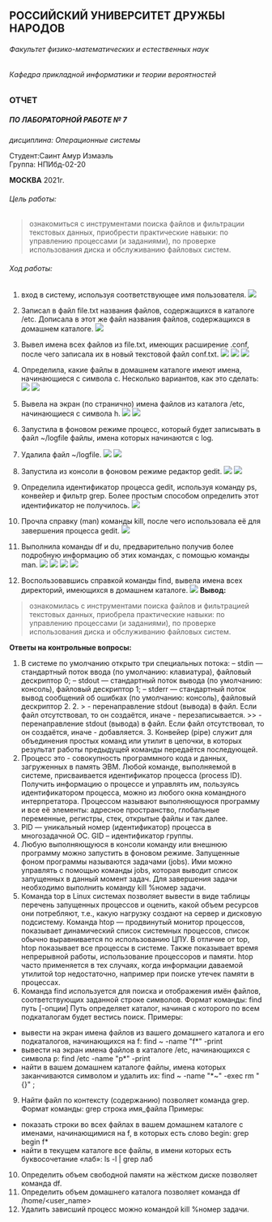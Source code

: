 ## РОССИЙСКИЙ УНИВЕРСИТЕТ ДРУЖБЫ НАРОДОВ
###### Факультет физико-математических и естественных наук
###### Кафедра прикладной информатики и теории вероятностей
### ОТЧЕТ 
##### ПО ЛАБОРАТОРНОЙ РАБОТЕ № 7
*дисциплина:	Операционные системы*		 

Студент:Саинт Амур Измаэль                                
Группа: НПИбд-02-20                                     

**МОСКВА**
2021г.
###### Цель работы:
> ознакомиться с инструментами поиска файлов и фильтрации текстовых данных, приобрести практические навыки: по управлению процессами (и заданиями), по проверке использования диска и обслуживанию файловых систем.

###### Ход работы:
1. вход в систему, используя соответствующее имя пользователя. 
![](https://raw.githubusercontent.com/Ismaelesn/Lab07/main/image/picture1.PNG)
2. Записал в файл file.txt названия файлов, содержащихся в каталоге /etc. Дописала в этот же файл названия файлов, содержащихся в домашнем каталоге.
![](https://raw.githubusercontent.com/Ismaelesn/Lab07/main/image/picture2.PNG)
3. Вывел имена всех файлов из file.txt, имеющих расширение .conf, после чего записала их в новый текстовой файл conf.txt. 
 ![](https://raw.githubusercontent.com/Ismaelesn/Lab07/main/image/picture3.PNG)
 ![](https://raw.githubusercontent.com/Ismaelesn/Lab07/main/image/picture4.PNG)
 ![](https://raw.githubusercontent.com/Ismaelesn/Lab07/main/image/picture5.PNG)
4. Определила, какие файлы в домашнем каталоге имеют имена, начинающиеся с символа c. Несколько вариантов, как это сделать:
![](https://raw.githubusercontent.com/Ismaelesn/Lab07/main/image/picture6.PNG)
![](https://raw.githubusercontent.com/Ismaelesn/Lab07/main/image/picture7.PNG)
5. Вывела на экран (по странично) имена файлов из каталога /etc, начинающиеся с символа h.
![](https://raw.githubusercontent.com/Ismaelesn/Lab07/main/image/picture8.PNG)
![](https://raw.githubusercontent.com/Ismaelesn/Lab07/main/image/picture9.PNG)
6. Запустила в фоновом режиме процесс, который будет записывать в файл ~/logfile файлы, имена которых начинаются с log.
7. Удалила файл ~/logfile.
 ![](https://raw.githubusercontent.com/Ismaelesn/Lab07/main/image/picture10.PNG)
 ![](https://raw.githubusercontent.com/Ismaelesn/Lab07/main/image/picture11.PNG)
8. Запустила из консоли в фоновом режиме редактор gedit.
![](https://raw.githubusercontent.com/Ismaelesn/Lab07/main/image/picture12.PNG)
![](https://raw.githubusercontent.com/Ismaelesn/Lab07/main/image/picture13.PNG)
 
9.  Определила идентификатор процесса gedit, используя команду ps, конвейер и
фильтр grep. Более простым способом определить этот идентификатор не получилось.
![](https://raw.githubusercontent.com/Ismaelesn/Lab07/main/image/picture14.PNG)
 10. Прочла справку (man) команды kill, после чего использовала её для завершения процесса gedit.
 ![](https://raw.githubusercontent.com/Ismaelesn/Lab07/main/image/picture15.PNG)
11. Выполнила команды df и du, предварительно получив более подробную информацию об этих командах, с помощью команды man.
 ![](https://raw.githubusercontent.com/Ismaelesn/Lab07/main/image/picture16.PNG)
 ![](https://raw.githubusercontent.com/Ismaelesn/Lab07/main/image/picture17.PNG)
 ![](https://raw.githubusercontent.com/Ismaelesn/Lab07/main/image/picture18.PNG)
 ![](https://raw.githubusercontent.com/Ismaelesn/Lab07/main/image/picture19.PNG)
12. Воспользовавшись справкой команды find, вывела имена всех директорий, имеющихся в домашнем каталоге.
 ![](https://raw.githubusercontent.com/Ismaelesn/Lab07/main/image/picture22.PNG)
**Вывод:**
> ознакомилась с инструментами поиска файлов и фильтрацией текстовых данных, приобрела практические навыки: по управлению процессами (и заданиями), по проверке использования диска и обслуживанию файловых систем.

**Ответы на контрольные вопросы:**
1. В системе по умолчанию открыто три специальных потока:
– stdin — стандартный поток ввода (по умолчанию: клавиатура), файловый дескриптор 0;
– stdout — стандартный поток вывода (по умолчанию: консоль), файловый дескриптор 1;
– stderr — стандартный поток вывод сообщений об ошибках (по умолчанию: консоль), файловый дескриптор 2. 2. > - перенаправление stdout (вывода) в файл. Если файл отсутствовал, то он создаётся, иначе - перезаписывается. >> - перенаправление stdout (вывода) в файл. Если файл отсутствовал, то он создаётся, иначе - добавляется. 3. Конвейер (pipe) служит для объединения простых команд или утилит в цепочки,
в которых результат работы предыдущей команды передаётся последующей.
4. Процесс это - совокупность программного кода и данных, загруженных в память ЭВМ. Любой команде, выполняемой в системе, присваивается идентификатор процесса (process ID). Получить информацию о процессе и управлять им, пользуясь
идентификатором процесса, можно из любого окна командного интерпретатора. Процессом называют выполняющуюся программу и все её элементы: адресное пространство, глобальные переменные, регистры, стек, открытые файлы и так далее.
5. PID — уникальный номер (идентификатор) процесса в многозадачной ОС.
GID – идентификатор группы.
6. Любую выполняющуюся в консоли команду или внешнюю программу можно запустить в фоновом режиме. Запущенные фоном программы называются задачами (jobs). Ими можно управлять с помощью команды jobs, которая выводит список запущенных в данный момент задач. Для завершения задачи необходимо выполнить команду kill %номер задачи.
7. Команда top в Linux системах позволяет вывести в виде таблицы перечень запущенных процессов и оценить, какой объем ресурсов они потребляют, т.е., какую нагрузку создают на сервер и дисковую подсистему.
Команда htop — продвинутый монитор процессов, показывает динамический список системных процессов, список обычно выравнивается по использованию ЦПУ. В отличие от top, htop показывает все процессы в системе. Также показывает время непрерывной работы, использование процессоров и памяти. htop часто применяется в тех случаях, когда информации даваемой утилитой top недостаточно, например при поиске утечек памяти в процессах.
8. Команда find используется для поиска и отображения имён файлов, соответствующих заданной строке символов. Формат команды: find путь [-опции]
Путь определяет каталог, начиная с которого по всем подкаталогам будет вестись
поиск. Примеры:
- вывести на экран имена файлов из вашего домашнего каталога и его подкаталогов, начинающихся на f: find ~ -name "f*" -print
- вывести на экран имена файлов в каталоге /etc, начинающихся с символа p:
find /etc -name "p*" -print
- найти в вашем домашнем каталоге файлы, имена которых заканчиваются символом и удалить их: find ~ -name "*~" -exec rm "{}" \;
9. Найти файл по контексту (содержанию) позволяет команда grep. 
Формат команды: grep строка имя_файла
Примеры:
- показать строки во всех файлах в вашем домашнем каталоге с именами, начинающимися на f, в которых есть слово begin: grep begin f*
- найти в текущем каталоге все файлы, в имени которых есть буквосочетание «лаб»: 
ls -l | grep лаб
10. Определить объем свободной памяти на жёстком диске позволяет команда df.
11. Определить объем домашнего каталога позволяет команда df /home/<user_name>
12. Удалить зависший процесс можно командой kill %номер задачи.
